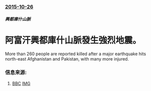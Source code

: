 ### [2015-10-26](/news/2015/10/26/index.md)

##### 興都庫什山脈
# 阿富汗興都庫什山脈發生強烈地震。 

More than 260 people are reported killed after a major earthquake hits north-east Afghanistan and Pakistan, with many more injured.


### 信息来源:

1. [BBC](http://www.bbc.co.uk/news/world-asia-34636269) [IMG](https://ichef.bbci.co.uk/news/1024/branded_news/1671D/production/_86333919_86333918.jpg)
